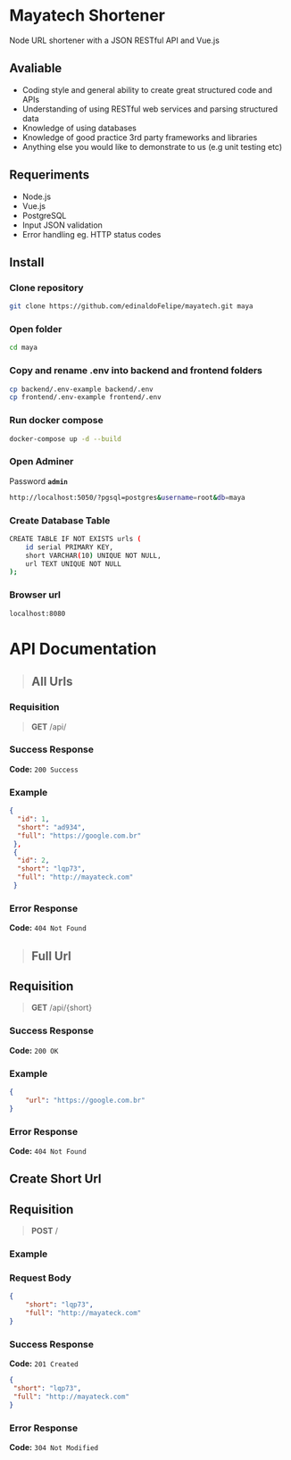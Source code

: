 # Mayatech Shortener

Node URL shortener with a JSON RESTful API and Vue.js

## Avaliable

- Coding style and general ability to create great structured code and APIs
- Understanding of using RESTful web services and parsing structured data
- Knowledge of using databases
- Knowledge of good practice 3rd party frameworks and libraries
- Anything else you would like to demonstrate to us (e.g unit testing
etc)

## Requeriments

- Node.js
- Vue.js
- PostgreSQL
- Input JSON validation
- Error handling eg. HTTP status codes

## Install

### Clone repository

```bash
git clone https://github.com/edinaldoFelipe/mayatech.git maya
```

### Open folder

```bash
cd maya
```

### Copy and rename .env into backend and frontend folders

```bash
cp backend/.env-example backend/.env
cp frontend/.env-example frontend/.env
```

### Run docker compose

```bash
docker-compose up -d --build
```

### Open Adminer

Password **`admin`**

```bash
http://localhost:5050/?pgsql=postgres&username=root&db=maya
```

### Create Database Table

```bash
CREATE TABLE IF NOT EXISTS urls (
	id serial PRIMARY KEY,
	short VARCHAR(10) UNIQUE NOT NULL,
	url TEXT UNIQUE NOT NULL
);
```

### Browser url

```text
localhost:8080
```

# API Documentation

> ## All Urls

### Requisition

> **GET** /api/

### Success Response

**Code:** `200 Success`

### Example

```json
{
  "id": 1,
  "short": "ad934",
  "full": "https://google.com.br"
 },
 {
  "id": 2,
  "short": "lqp73",
  "full": "http://mayateck.com"
 }
```

### Error Response

**Code:** `404 Not Found`

> ## Full Url

## Requisition

> **GET** /api/{short}

### Success Response

**Code:** `200 OK`

### Example

```json
{
	"url": "https://google.com.br"
}
```

### Error Response

**Code:** `404 Not Found`

## Create Short Url

## Requisition

> **POST** /

### Example

### Request Body

```json
{
	"short": "lqp73",
	"full": "http://mayateck.com"
}
```

### Success Response

**Code:** `201 Created`

```json
{
 "short": "lqp73",
 "full": "http://mayateck.com"
}
```

### Error Response

**Code:** `304 Not Modified`
